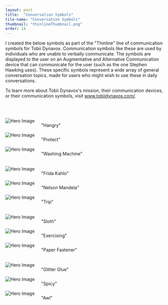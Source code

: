 ```yaml
---
layout: post
title:  "Conversation Symbols"
tile-name: "Conversation Symbols"
thumbnail: "thinlineThumbnail.png"
order: 14
---
```


I created the below symbols as part of the "Thinline" line of communication symbols for Tobii Dynavox. Communication symbols like these are used by individuals who are unable to verbally communicate. The symbols are displayed to the user on an Augmentative and Alternative Communication device that can communicate for the user (such as the one Stephen Hawking uses). These specific symbols represent a wide array of general conversation topics, made for users who might wish to use these in daily conversations.

To learn more about Tobii Dynavox's mission, their communication devices, or their communication symbols, visit <a href="https://www.tobiidynavox.com/en-US/?MarketPopupClicked=true">www.tobiidynavox.com/</a>.


<br> <br>

<div class="row">

  <div class="small-12 medium-4 large-4 columns">
    <img src="/img/thinlines/new/Hangry.png" alt="Hero Image">
    <p class="centered">"Hangry"</p>
  </div>

  <div class="small-12 medium-4 large-4 columns">
    <img src="/img/thinlines/new/Protect.png" alt="Hero Image">
    <p class="centered">"Protect"</p>
  </div>
  
  <div class="small-12 medium-4 large-4 columns">
    <img src="/img/thinlines/new/Wash Machine.png" alt="Hero Image">
    <p class="centered">"Washing Machine"</p>
  </div>
  
</div>

<br>

<div class="row">

  <div class="small-12 medium-4 large-4 columns">
    <img src="/img/thinlines/new/Frida.png" alt="Hero Image">
    <p class="centered">"Frida Kahlo"</p>
  </div>

  <div class="small-12 medium-4 large-4 columns">
    <img src="/img/thinlines/new/Mandela.png" alt="Hero Image">
    <p class="centered">"Nelson Mandela"</p>
  </div>
  
  <div class="small-12 medium-4 large-4 columns">
    <img src="/img/thinlines/new/Trip.png" alt="Hero Image">
    <p class="centered">"Trip"</p>
  </div>

</div>


<br>

<div class="row">

  <div class="small-12 medium-4 large-4 columns">
    <img src="/img/thinlines/sloth.png" alt="Hero Image"> 
    <p class="centered">"Sloth"</p>
  </div>
  
  <div class="small-12 medium-4 large-4 columns">
    <img src="/img/thinlines/fExercising.png" alt="Hero Image">
    <p class="centered">"Exercising"</p>
  </div>

  <div class="small-12 medium-4 large-4 columns">
    <img src="/img/thinlines/new/Paper Fastener.png" alt="Hero Image"> 
    <p class="centered">"Paper Fastener"</p>
  </div>
  
</div>


<br>


<div class="row">

  <div class="small-12 medium-4 large-4 columns">
    <img src="/img/thinlines/new/Glitter Glue.png" alt="Hero Image">
    <p class="centered">"Glitter Glue"</p>
  </div>

  <div class="small-12 medium-4 large-4 columns">
    <img src="/img/thinlines/spicy.png" alt="Hero Image">
    <p class="centered">"Spicy"</p>
  </div>
  
  <div class="small-12 medium-4 large-4 columns">
    <img src="/img/thinlines/new/Awl.png" alt="Hero Image">
    <p class="centered">"Awl"</p>
  </div>
  
</div>


<br>



